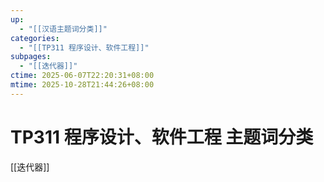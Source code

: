 ```yaml
---
up:
  - "[[汉语主题词分类]]"
categories:
  - "[[TP311 程序设计、软件工程]]"
subpages:
  - "[[迭代器]]"
ctime: 2025-06-07T22:20:31+08:00
mtime: 2025-10-28T21:44:26+08:00
---
```


# TP311 程序设计、软件工程 主题词分类

[[迭代器]]
